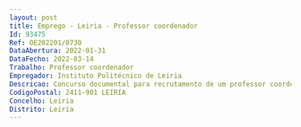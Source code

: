 ```yaml
--- 
layout: post
title: Emprego - Leiria - Professor coordenador
Id: 93475
Ref: OE202201/0730
DataAbertura: 2022-01-31
DataFecho: 2022-03-14
Trabalho: Professor coordenador
Empregador: Instituto Politécnico de Leiria
Descricao: Concurso documental para recrutamento de um professor coordenador para a área disciplinar de Linguística Aplicada da Escola Superior de Tecnologia e Gestão do Politécnico de Leiria.
CodigoPostal: 2411-901 LEIRIA
Concelho: Leiria
Distrito: Leiria
--- 
```

